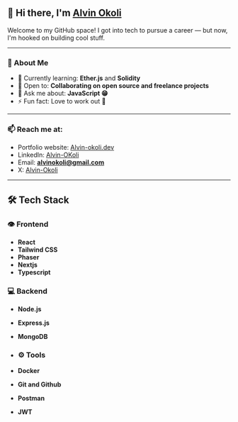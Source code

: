 ## 👋 Hi there, I'm [Alvin Okoli](https://github.com/Alvin-Okoli)


Welcome to my GitHub space! I got into tech to pursue a career — but now, I'm hooked on building cool stuff.

---

### 🧠 About Me

- 🔭 Currently learning: **Ether.js** and **Solidity**
- 👯 Open to: **Collaborating on open source and freelance projects**
- 💬 Ask me about: **JavaScript 😁**
- ⚡ Fun fact: Love to work out 💪

---

### 📫 Reach me at: 

- Portfolio website: [Alvin-okoli.dev](https://portfolio-mu-taupe-22.vercel.app/)
- LinkedIn: [Alvin-OKoli](www.linkedin.com/in/alvin-okoli-b66a7033a)
- Email: **alvinokoli@gmail.com**
- X: [Alvin-Okoli](https://x.com/AlvinOkoli)

---

## 🛠️ Tech Stack

### 👁️ Frontend
- **React**
- **Tailwind CSS**
- **Phaser**
- **Nextjs**
- **Typescript**

### 💻 Backend
- **Node.js**
- **Express.js**
- **MongoDB**

- ### ⚙️ Tools
- **Docker**
- **Git and Github**
- **Postman**
- **JWT**

